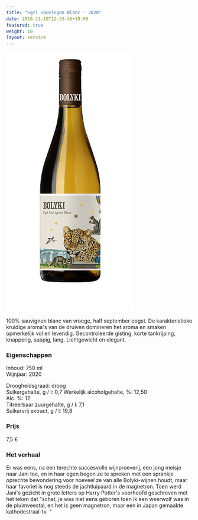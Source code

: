 ```yaml
---
title: "Egri Sauvingon Blanc - 2020"
date: 2018-11-18T12:33:46+10:00
featured: true
weight: 10
layout: service
---
```

![Bolyki10](/images/bolyki11.png)

100% sauvignon blanc van vroege, half september oogst. De karakteristieke kruidige aroma's van de druiven domineren het aroma en smaken opmerkelijk vol en levendig. Gecontroleerde gisting, korte tankrijping, knapperig, sappig, lang. Lichtgewicht en elegant.

### Eigenschappen  

Inhoud: 750 ml  
Wijnjaar: 2020  

Droogheidsgraad: droog  
Suikergehalte, g / l: 0,7
Werkelijk alcoholgehalte, %: 12,50  
Alc. %: 12  
Titreerbaar zuurgehalte, g / l: 7,1  
Suikervrij extract, g / l: 19,8

### Prijs

7,5 €

### Het verhaal

Er was eens, na een terechte succesvolle wijnproeverij, een jong meisje naar Jani toe, en in haar ogen begon ze te spreken met een sprankje oprechte bewondering voor hoeveel ze van alle Bolyki-wijnen houdt, maar haar favoriet is nog steeds de jachtluipaard in de magnetron. Toen werd Jani's gezicht in grote letters op Harry Potter's voorhoofd geschreven met het teken dat "schat, je was niet eens geboren toen ik een weerwolf was in de pluimveestal, en het is geen magnetron, maar een in Japan gemaakte kathodestraal-tv. "

